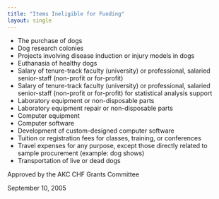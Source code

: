 ```yaml
---
title: "Items Ineligible for Funding"
layout: single
---
```


- The purchase of dogs
- Dog research colonies
- Projects involving disease induction or injury models in dogs
- Euthanasia of healthy dogs
- Salary of tenure-track faculty (university) or professional, salaried senior-staff (non-profit or for-profit)
- Salary of tenure-track faculty (university) or professional, salaried senior-staff (non-profit or for-profit) for statistical analysis support
- Laboratory equipment or non-disposable parts
- Laboratory equipment repair or non-disposable parts
- Computer equipment
- Computer software
- Development of custom-designed computer software
- Tuition or registration fees for classes, training, or conferences
- Travel expenses for any purpose, except those directly related to sample procurement (example: dog shows)
- Transportation of live or dead dogs

Approved by the AKC CHF Grants Committee

September 10, 2005
